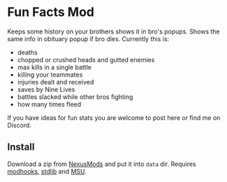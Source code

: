 # Fun Facts Mod

Keeps some history on your brothers shows it in bro's popups. Shows the same info in obituary popup if bro dies. Currently this is:

- deaths
- chopped or crushed heads and gutted enemies
- max kills in a single battle
- killing your teammates
- injuries dealt and received
- saves by Nine Lives
- battles slacked while other bros fighting
- how many times fleed

If you have ideas for fun stats you are welcome to post here or find me on Discord.


## Install

Download a zip from [NexusMods][] and put it into `data` dir. Requires [modhooks][], [stdlib][] and [MSU][].


[NexusMods]: https://www.nexusmods.com/battlebrothers/mods/764
[modhooks]: https://www.nexusmods.com/battlebrothers/mods/42
[stdlib]: https://www.nexusmods.com/battlebrothers/mods/676
[msu]: https://www.nexusmods.com/battlebrothers/mods/479
